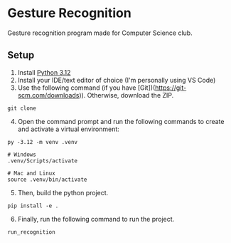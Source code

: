  # Gesture Recognition
 Gesture recognition program made for Computer Science club.

 ## Setup 
 1. Install [Python 3.12](https://www.python.org/downloads/)
 2. Install your IDE/text editor of choice (I'm personally using VS Code)
 3. Use the following command (if you have [Git])(https://git-scm.com/downloads)). Otherwise, download the ZIP.
```
git clone 
```

 4. Open the command prompt and run the following commands to create and activate a virtual environment:
```
py -3.12 -m venv .venv

# Windows
.venv/Scripts/activate

# Mac and Linux
source .venv/bin/activate
```

 5. Then, build the python project.
```
pip install -e . 
```

6. Finally, run the following command to run the project.
```
run_recognition
```
